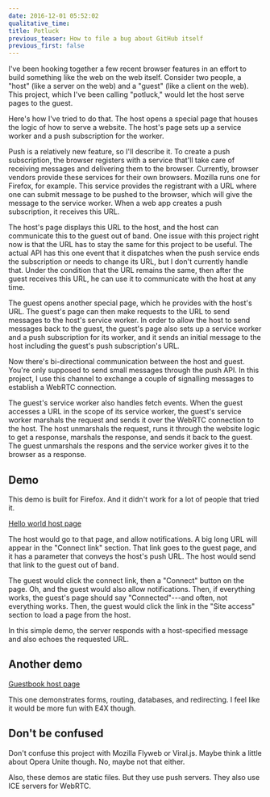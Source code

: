 ```yaml
---
date: 2016-12-01 05:52:02
qualitative_time: 
title: Potluck
previous_teaser: How to file a bug about GitHub itself
previous_first: false
---
```

I've been hooking together a few recent browser features in an effort to build something like the web on the web itself.
Consider two people, a "host" (like a server on the web) and a "guest" (like a client on the web).
This project, which I've been calling "potluck," would let the host serve pages to the guest.

Here's how I've tried to do that.
The host opens a special page that houses the logic of how to serve a website.
The host's page sets up a service worker and a push subscription for the worker.

Push is a relatively new feature, so I'll describe it.
To create a push subscription, the browser registers with a service that'll take care of receiving messages and delivering them to the browser.
Currently, browser vendors provide these services for their own browsers.
Mozilla runs one for Firefox, for example.
This service provides the registrant with a URL where one can submit message to be pushed to the browser, which will give the message to the service worker.
When a web app creates a push subscription, it receives this URL.

The host's page displays this URL to the host, and the host can communicate this to the guest out of band.
One issue with this project right now is that the URL has to stay the same for this project to be useful.
The actual API has this one event that it dispatches when the push service ends the subscription or needs to change its URL, but I don't currently handle that.
Under the condition that the URL remains the same, then after the guest receives this URL, he can use it to communicate with the host at any time.

The guest opens another special page, which he provides with the host's URL.
The guest's page can then make requests to the URL to send messages to the host's service worker.
In order to allow the host to send messages back to the guest, the guest's page also sets up a service worker and a push subscription for its worker, and it sends an initial message to the host including the guest's push subscription's URL.

Now there's bi-directional communication between the host and guest.
You're only supposed to send small messages through the push API.
In this project, I use this channel to exchange a couple of signalling messages to establish a WebRTC connection.

The guest's service worker also handles fetch events.
When the guest accesses a URL in the scope of its service worker, the guest's service worker marshals the request and sends it over the WebRTC connection to the host.
The host unmarshals the request, runs it through the website logic to get a response, marshals the response, and sends it back to the guest.
The guest unmarshals the respons and the service worker gives it to the browser as a response.

## Demo
This demo is built for Firefox.
And it didn't work for a lot of people that tried it.

[Hello world host page](https://wh0.gitlab.io/potluck/hello.html)

The host would go to that page, and allow notifications.
A big long URL will appear in the "Connect link" section.
That link goes to the guest page, and it has a parameter that conveys the host's push URL.
The host would send that link to the guest out of band.

The guest would click the connect link, then a "Connect" button on the page.
Oh, and the guest would also allow notifications.
Then, if everything works, the guest's page should say "Connected"---and often, not everything works.
Then, the guest would click the link in the "Site access" section to load a page from the host.

In this simple demo, the server responds with a host-specified message and also echoes the requested URL.

## Another demo
[Guestbook host page](https://wh0.gitlab.io/potluck/guestbook.html)

This one demonstrates forms, routing, databases, and redirecting.
I feel like it would be more fun with E4X though.

## Don't be confused
Don't confuse this project with Mozilla Flyweb or Viral.js.
Maybe think a little about Opera Unite though.
No, maybe not that either.

Also, these demos are static files.
But they use push servers.
They also use ICE servers for WebRTC.
